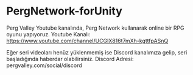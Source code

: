 # PergNetwork-forUnity

Perg Valley Youtube kanalında, Perg Network kullanarak online bir RPG oyunu yapıyoruz.
Youtube Kanalı: https://www.youtube.com/channel/UCGIX816t7mXh-kgttfpASnQ

Eğer seri videoları henüz yüklenmemiş ise Discord kanalımıza gelip, seri başladığında haberdar olabilirsiniz.
Discord Adresi: pergvalley.com/social/discord

